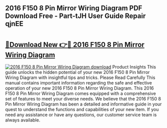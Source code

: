 ## 2016 F150 8 Pin Mirror Wiring Diagram PDF Download Free - Part-tJH User Guide Repair qjnEE

# <h2><a href="http://dfnyv1w.blite.top/?on=2016+F150+8+Pin+Mirror+Wiring+Diagram">🔗Download New 👉🔴 2016 F150 8 Pin Mirror Wiring Diagram</a></h2>

[![2016 F150 8 Pin Mirror Wiring Diagram download](https://i.imgur.com/lujVjoI.png)](http://dfnyv1w.blite.top/?on=2016+F150+8+Pin+Mirror+Wiring+Diagram)
Product Insights This guide unlocks the hidden potential of your new 2016 F150 8 Pin Mirror Wiring Diagram with insightful tips and tricks. Please Read Carefully This manual contains important information regarding the safe and effective operation of your new 2016 F150 8 Pin Mirror Wiring Diagram. This 2016 F150 8 Pin Mirror Wiring Diagram comes equipped with a comprehensive set of features to meet your diverse needs. We believe that the 2016 F150 8 Pin Mirror Wiring Diagram has been a detailed and informative guide in your quest to understand the functions and capabilities of your new item. If you need any assistance or have any questions, our customer service team is always available.
